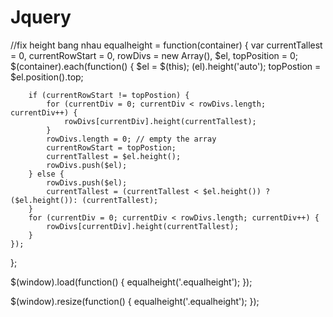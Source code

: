 # Jquery
//fix height bang nhau
equalheight = function(container) {
	var currentTallest = 0, currentRowStart = 0, rowDivs = new Array(), $el, topPosition = 0;
	$(container).each(function() {
		$el = $(this);
		$($el).height('auto');
		topPostion = $el.position().top;

		if (currentRowStart != topPostion) {
			for (currentDiv = 0; currentDiv < rowDivs.length; currentDiv++) {
				rowDivs[currentDiv].height(currentTallest);
			}
			rowDivs.length = 0; // empty the array
			currentRowStart = topPostion;
			currentTallest = $el.height();
			rowDivs.push($el);
		} else {
			rowDivs.push($el);
			currentTallest = (currentTallest < $el.height()) ? ($el.height()): (currentTallest);
		}
		for (currentDiv = 0; currentDiv < rowDivs.length; currentDiv++) {
			rowDivs[currentDiv].height(currentTallest);
		}
	});
};

$(window).load(function() {
	equalheight('.equalheight');
});

$(window).resize(function() {
	equalheight('.equalheight');
});
